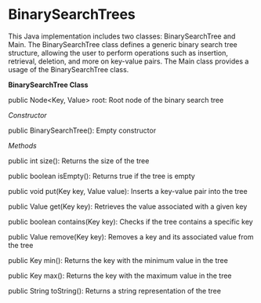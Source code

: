 # BinarySearchTrees

This Java implementation includes two classes: BinarySearchTree and Main. The BinarySearchTree class defines a generic binary search tree structure, allowing the user to perform operations such as insertion, retrieval, deletion, and more on key-value pairs. The Main class provides a usage of the BinarySearchTree class.

**BinarySearchTree Class**

public Node<Key, Value> root: Root node of the binary search tree

*Constructor*

public BinarySearchTree(): Empty constructor

*Methods*

public int size(): Returns the size of the tree

public boolean isEmpty(): Returns true if the tree is empty

public void put(Key key, Value value): Inserts a key-value pair into the tree

public Value get(Key key): Retrieves the value associated with a given key

public boolean contains(Key key): Checks if the tree contains a specific key

public Value remove(Key key): Removes a key and its associated value from the tree

public Key min(): Returns the key with the minimum value in the tree

public Key max(): Returns the key with the maximum value in the tree

public String toString(): Returns a string representation of the tree
